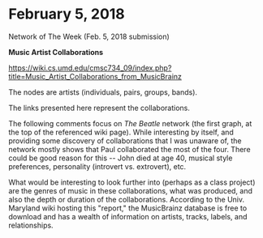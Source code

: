 # February 5, 2018
Network of The Week (Feb. 5, 2018 submission)

**Music Artist Collaborations**

https://wiki.cs.umd.edu/cmsc734_09/index.php?title=Music_Artist_Collaborations_from_MusicBrainz

The nodes are artists (individuals, pairs, groups, bands).

The links presented here represent the collaborations.

The following comments focus on *The Beatle* network (the first graph, at the top of the referenced wiki page). While interesting by itself, and providing some discovery of collaborations that I was unaware of, the network mostly shows that Paul collaborated the most of the four. There could be good reason for this -- John died at age 40, musical style preferences, personality (introvert vs. extrovert), etc.

What would be interesting to look further into (perhaps as a class project) are the genres of music in these collaborations, what was produced, and also the depth or duration of the collaborations. According to the Univ. Maryland wiki hosting this "report," the MusicBrainz database is free to download and has a wealth of information on artists, tracks, labels, and relationships.
